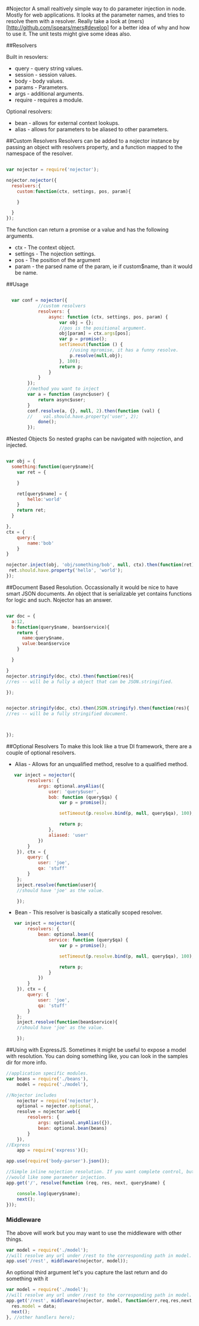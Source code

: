 #Nojector
A small realtively simple way to do parameter injection in node. Mostly for
web applications.  It looks at the parameter names, and tries to resolve them
with a resolver.  Really take a look at (mers)[http://github.com/jspears/mers#develop] for
a better idea of why and how to use it.  The unit tests might give some ideas also.


##Resolvers

Built in resovlers:
* query - query string values.
* session - session values.
* body - body values.
* params - Parameters.
* args - additional arguments.
* require - requires a module.

Optional resolvers:
* bean - allows for external context lookups.
* alias - allows for parameters to be aliased to other parameters.

##Custom Resolvers
Resolvers can be added to a nojector instance by passing an object with resolvers property, and a function mapped to
the namespace of the resolver.

```javascript

var nojector = require('nojector');

nojector.nojector({
  resolvers:{
    custom:function(ctx, settings, pos, param){

    }

  }
});


```

The function can return a promise or a value and has the following arguments.

* ctx - The context object.
* settings - The nojection settings.
* pos - The position of the argument
* param - the parsed name of the param, ie if custom$name, than it would be name.





##Usage


```javascript

  var conf = nojector({
            //custom resolvers
            resolvers: {
                async: function (ctx, settings, pos, param) {
                    var obj = {};
                    //pos is the positional argument.
                    obj[param] = ctx.args[pos];
                    var p = promise();
                    setTimeout(function () {
                        //using mpromise, it has a funny resolve.
                        p.resolve(null,obj);
                    }, 100);
                    return p;
                }
            }
        });
        //method you want to inject
        var a = function (async$user) {
            return async$user;
        }
        conf.resolve(a, {}, null, 2).then(function (val) {
        //    val.should.have.property('user', 2);
            done();
        });
```

#Nested Objects
So nested graphs can be navigated with nojection, and injected.

```javascript

var obj = {
  something:function(query$name){
    var ret = {

    }

    ret[query$name] = {
        hello:'world'
    }
    return ret;
  }

},
ctx = {
    query:{
        name:'bob'
    }
}

nojector.inject(obj, 'obj/something/bob', null, ctx).then(function(ret){
 ret.should.have.property('hello', 'world');
});
```


##Document Based Resolution.
Occassionally it would be nice to have smart JSON documents. An object that is serializable yet contains functions for
logic and such.  Nojector has an answer.

```javascript

var doc = {
  a:12,
  b:function(query$name, bean$service){
    return {
      name:query$name,
      value:bean$service
    }

  }

}
nojector.stringify(doc, ctx).then(function(res){
//res -- will be a fully a object that can be JSON.stringified.

});


nojector.stringify(doc, ctx).then(JSON.stringify).then(function(res){
//res -- will be a fully stringified document.



});

```


##Optional Resolvers
To make this look like a true DI framework, there are a couple of optional resolvers.

* Alias - Allows for an unqualified method, resolve to a qualified method.

```javascript
   var inject = nojector({
        resolvers: {
            args: optional.anyAlias({
                user: 'query$user',
                bob: function (query$qa) {
                    var p = promise();

                    setTimeout(p.resolve.bind(p, null, query$qa), 100);

                    return p;
                },
                aliased: 'user'
            })
        }
    }), ctx = {
        query: {
            user: 'joe',
            qa: 'stuff'
        }
    };
    inject.resolve(function(user){
    //should have 'joe' as the value.

    });

```

* Bean - This resolver is basically a statically scoped resolver.

```javascript
   var inject = nojector({
        resolvers: {
            bean: optional.bean({
                service: function (query$qa) {
                    var p = promise();

                    setTimeout(p.resolve.bind(p, null, query$qa), 100);

                    return p;
                }
            })
        }
    }), ctx = {
        query: {
            user: 'joe',
            qa: 'stuff'
        }
    };
    inject.resolve(function(bean$service){
    //should have 'joe' as the value.

    });

```

##Using with ExpressJS.
Sometimes it might be useful to expose a model with resolution.
You can doing something like, you can look in the samples dir for more info.

```javascript
//application specific modules.
var beans = require('./beans'),
    model = require('./model'),

//Nojector includes
    nojector = require('nojector'),
    optional = nojector.optional,
    resolve = nojector.web({
        resolvers: {
            args: optional.anyAlias({}),
            bean: optional.bean(beans)
        }
    }),
//Express
    app = require('express')();

app.use(require('body-parser').json());

//Simple inline nojection resolution. If you want complete control, but
//would like some parameter injection.
app.get('/', resolve(function (req, res, next, query$name) {

    console.log(query$name);
    next();
}));

```


### Middleware
The above will work but you  may want to use the middleware with other things.
```javascript
var model = require('./model');
//will resolve any url under /rest to the corresponding path in model.
app.use('/rest', middleware(nojector, model));

```

An optional third argument let's you capture the last return and do something with it
```javascript
var model = require('./model');
//will resolve any url under /rest to the corresponding path in model.
app.get('/rest', middleware(nojector, model, function(err,req,res,next, data){
  res.model = data;
  next();
}, //other handlers here);

```

